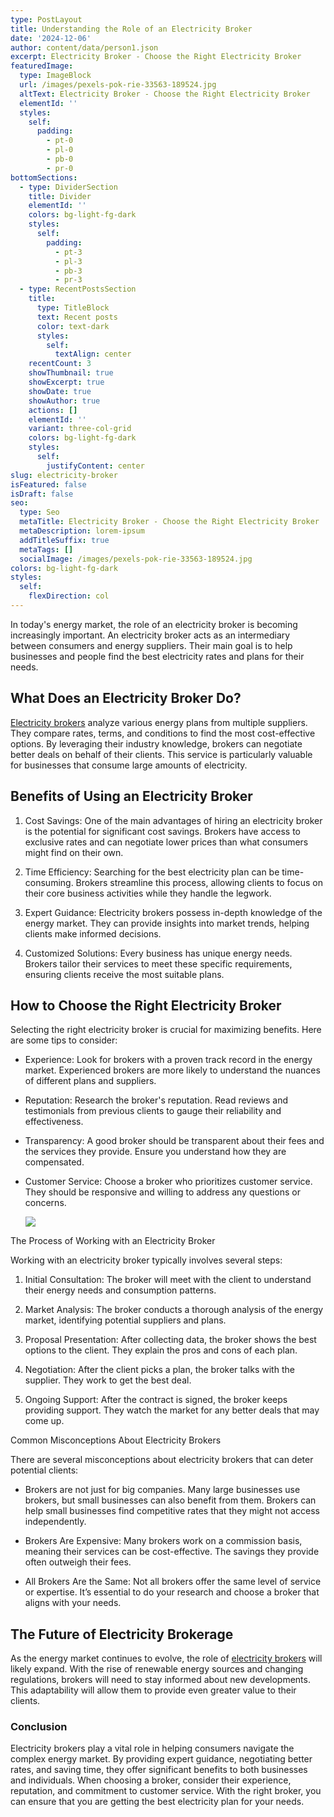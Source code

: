 ```yaml
---
type: PostLayout
title: Understanding the Role of an Electricity Broker
date: '2024-12-06'
author: content/data/person1.json
excerpt: Electricity Broker - Choose the Right Electricity Broker
featuredImage:
  type: ImageBlock
  url: /images/pexels-pok-rie-33563-189524.jpg
  altText: Electricity Broker - Choose the Right Electricity Broker
  elementId: ''
  styles:
    self:
      padding:
        - pt-0
        - pl-0
        - pb-0
        - pr-0
bottomSections:
  - type: DividerSection
    title: Divider
    elementId: ''
    colors: bg-light-fg-dark
    styles:
      self:
        padding:
          - pt-3
          - pl-3
          - pb-3
          - pr-3
  - type: RecentPostsSection
    title:
      type: TitleBlock
      text: Recent posts
      color: text-dark
      styles:
        self:
          textAlign: center
    recentCount: 3
    showThumbnail: true
    showExcerpt: true
    showDate: true
    showAuthor: true
    actions: []
    elementId: ''
    variant: three-col-grid
    colors: bg-light-fg-dark
    styles:
      self:
        justifyContent: center
slug: electricity-broker
isFeatured: false
isDraft: false
seo:
  type: Seo
  metaTitle: Electricity Broker - Choose the Right Electricity Broker
  metaDescription: lorem-ipsum
  addTitleSuffix: true
  metaTags: []
  socialImage: /images/pexels-pok-rie-33563-189524.jpg
colors: bg-light-fg-dark
styles:
  self:
    flexDirection: col
---
```



In today's energy market, the role of an electricity broker is becoming increasingly important. An electricity broker acts as an intermediary between consumers and energy suppliers. Their main goal is to help businesses and people find the best electricity rates and plans for their needs.

## What Does an Electricity Broker Do?

[Electricity brokers](https://termina.io/) analyze various energy plans from multiple suppliers. They compare rates, terms, and conditions to find the most cost-effective options. By leveraging their industry knowledge, brokers can negotiate better deals on behalf of their clients. This service is particularly valuable for businesses that consume large amounts of electricity.

## Benefits of Using an Electricity Broker

1.  Cost Savings: One of the main advantages of hiring an electricity broker is the potential for significant cost savings. Brokers have access to exclusive rates and can negotiate lower prices than what consumers might find on their own.



2.  Time Efficiency: Searching for the best electricity plan can be time-consuming. Brokers streamline this process, allowing clients to focus on their core business activities while they handle the legwork.



3.  Expert Guidance: Electricity brokers possess in-depth knowledge of the energy market. They can provide insights into market trends, helping clients make informed decisions.



4.  Customized Solutions: Every business has unique energy needs. Brokers tailor their services to meet these specific requirements, ensuring clients receive the most suitable plans.



## How to Choose the Right Electricity Broker

Selecting the right electricity broker is crucial for maximizing benefits. Here are some tips to consider:

*   Experience: Look for brokers with a proven track record in the energy market. Experienced brokers are more likely to understand the nuances of different plans and suppliers.



*   Reputation: Research the broker's reputation. Read reviews and testimonials from previous clients to gauge their reliability and effectiveness.



*   Transparency: A good broker should be transparent about their fees and the services they provide. Ensure you understand how they are compensated.



*   Customer Service: Choose a broker who prioritizes customer service. They should be responsive and willing to address any questions or concerns.

    ![](/images/pexels-pok-rie-33563-189524.jpg)

The Process of Working with an Electricity Broker

Working with an electricity broker typically involves several steps:

1.  Initial Consultation: The broker will meet with the client to understand their energy needs and consumption patterns.



2.  Market Analysis: The broker conducts a thorough analysis of the energy market, identifying potential suppliers and plans.



3.  Proposal Presentation: After collecting data, the broker shows the best options to the client. They explain the pros and cons of each plan.



4.  Negotiation: After the client picks a plan, the broker talks with the supplier. They work to get the best deal.



5.  Ongoing Support: After the contract is signed, the broker keeps providing support. They watch the market for any better deals that may come up.



Common Misconceptions About Electricity Brokers

There are several misconceptions about electricity brokers that can deter potential clients:

*   Brokers are not just for big companies. Many large businesses use brokers, but small businesses can also benefit from them. Brokers can help small businesses find competitive rates that they might not access independently.



*   Brokers Are Expensive: Many brokers work on a commission basis, meaning their services can be cost-effective. The savings they provide often outweigh their fees.



*   All Brokers Are the Same: Not all brokers offer the same level of service or expertise. It’s essential to do your research and choose a broker that aligns with your needs.



## The Future of Electricity Brokerage

As the energy market continues to evolve, the role of [electricity brokers](https://termina.io/) will likely expand. With the rise of renewable energy sources and changing regulations, brokers will need to stay informed about new developments. This adaptability will allow them to provide even greater value to their clients.

### Conclusion

Electricity brokers play a vital role in helping consumers navigate the complex energy market. By providing expert guidance, negotiating better rates, and saving time, they offer significant benefits to both businesses and individuals. When choosing a broker, consider their experience, reputation, and commitment to customer service. With the right broker, you can ensure that you are getting the best electricity plan for your needs.
